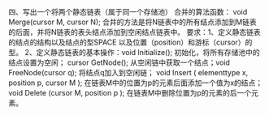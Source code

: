 四、写出一个将两个静态链表（属于同一个存储池）
合并的算法函数：
     void Merge(cursor M, cursor N); 
     合并的方法是将N链表中的所有结点添加到M链表
     的后面，并将N链表的表头结点添加到空闲结点链表中。
要求：1、定义静态链表的结点的结构以及结点的型SPACE
以及位置（position）和游标（cursor）的型。
	2、定义静态链表的基本操作：void Initialize();
     初始化，将所有存储池中的结点设置为空闲；
     cursor GetNode();
      从空闲链中获取一个结点；void FreeNode(cursor q); 
      将结点q加入到空闲链； void Insert 
      ( elementtype x, position p, cursor M ); 
      在链表M中的位置为p的元素后面添加一个值为x的结点；
      void Delete (cursor M,  position p );
       在链表M中删除位置为p的元素的后一个元素。